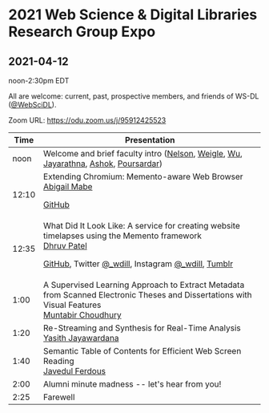 # 2021 Web Science &amp; Digital Libraries Research Group Expo
## 2021-04-12

noon-2:30pm EDT

All are welcome: current, past, prospective members, and friends of WS-DL ([@WebSciDL](https://twitter.com/WebSciDL)).

Zoom URL: https://odu.zoom.us/j/95912425523

| Time  | Presentation |
| --- | --- |
| noon  | Welcome and brief faculty intro ([Nelson](https://twitter.com/phonedude_mln), [Weigle](https://twitter.com/weiglemc), [Wu](https://twitter.com/fanchyna), [Jayarathna](https://twitter.com/openmaze), [Ashok](https://twitter.com/VikasGAshok1), [Poursardar](https://twitter.com/Faryane))  |
| 12:10  | Extending Chromium: Memento-aware Web Browser <br>[Abigail Mabe](https://twitter.com/abigail_mabe) <p> [GitHub](https://github.com/oduwsdl/Memento-aware-Browser) |
| 12:35 | What Did It Look Like: A service for creating website timelapses using the Memento framework <br> [Dhruv Patel](https://twitter.com/dhruv_282) <p> [GitHub](https://github.com/oduwsdl/wdill/), Twitter [@_wdill](https://twitter.com/_wdill), Instagram [@_wdill](https://www.instagram.com/_wdill/), [Tumblr](https://whatdiditlooklike.mementoweb.org/) |
| 1:00 | A Supervised Learning Approach to Extract Metadata from Scanned Electronic Theses and Dissertations with Visual Features <br> [Muntabir Choudhury](https://twitter.com/TasinChoudhury) |
| 1:20 | Re-Streaming and Synthesis for Real-Time Analysis <br> [Yasith Jayawardana](https://twitter.com/yasithmilinda) |
| 1:40 | Semantic Table of Contents for Efficient Web Screen Reading <br> [Javedul Ferdous](https://twitter.com/jaf_ferdous) |
| 2:00 | Alumni minute madness -- let's hear from you! |
| 2:25 | Farewell | 







